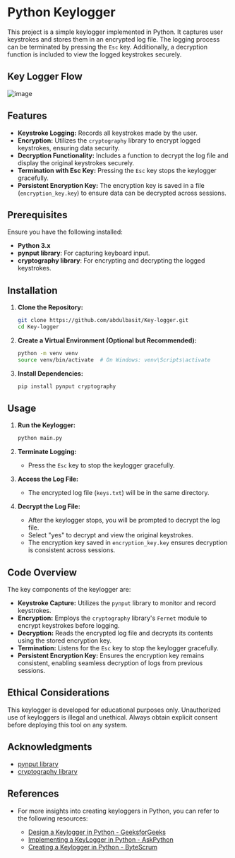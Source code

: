 # Python Keylogger

This project is a simple keylogger implemented in Python. It captures user keystrokes and stores them in an encrypted log file. The logging process can be terminated by pressing the `Esc` key. Additionally, a decryption function is included to view the logged keystrokes securely.

## Key Logger Flow

![image](https://github.com/user-attachments/assets/e48945c5-6605-44dd-baaf-6275e7df7fd7)

## Features

- **Keystroke Logging:** Records all keystrokes made by the user.
- **Encryption:** Utilizes the `cryptography` library to encrypt logged keystrokes, ensuring data security.
- **Decryption Functionality:** Includes a function to decrypt the log file and display the original keystrokes securely.
- **Termination with Esc Key:** Pressing the `Esc` key stops the keylogger gracefully.
- **Persistent Encryption Key:** The encryption key is saved in a file (`encryption_key.key`) to ensure data can be decrypted across sessions.

## Prerequisites

Ensure you have the following installed:

- **Python 3.x**
- **pynput library**: For capturing keyboard input.
- **cryptography library**: For encrypting and decrypting the logged keystrokes.

## Installation

1. **Clone the Repository:**

   ```bash
   git clone https://github.com/abdulbasit/Key-logger.git
   cd Key-logger
   ```

2. **Create a Virtual Environment (Optional but Recommended):**

   ```bash
   python -m venv venv
   source venv/bin/activate  # On Windows: venv\Scripts\activate
   ```

3. **Install Dependencies:**

   ```bash
   pip install pynput cryptography
   ```

## Usage

1. **Run the Keylogger:**

   ```bash
   python main.py
   ```

2. **Terminate Logging:**

   - Press the `Esc` key to stop the keylogger gracefully.

3. **Access the Log File:**

   - The encrypted log file (`keys.txt`) will be in the same directory.

4. **Decrypt the Log File:**

   - After the keylogger stops, you will be prompted to decrypt the log file.
   - Select "yes" to decrypt and view the original keystrokes.
   - The encryption key saved in `encryption_key.key` ensures decryption is consistent across sessions.

## Code Overview

The key components of the keylogger are:

- **Keystroke Capture:** Utilizes the `pynput` library to monitor and record keystrokes.
- **Encryption:** Employs the `cryptography` library's `Fernet` module to encrypt keystrokes before logging.
- **Decryption:** Reads the encrypted log file and decrypts its contents using the stored encryption key.
- **Termination:** Listens for the `Esc` key to stop the keylogger gracefully.
- **Persistent Encryption Key:** Ensures the encryption key remains consistent, enabling seamless decryption of logs from previous sessions.

## Ethical Considerations

This keylogger is developed for educational purposes only. Unauthorized use of keyloggers is illegal and unethical. Always obtain explicit consent before deploying this tool on any system.

## Acknowledgments

- [pynput library](https://pypi.org/project/pynput/)
- [cryptography library](https://cryptography.io/)

## References

- For more insights into creating keyloggers in Python, you can refer to the following resources:

  - [Design a Keylogger in Python - GeeksforGeeks](https://www.geeksforgeeks.org/design-a-keylogger-in-python/)
  - [Implementing a KeyLogger in Python - AskPython](https://www.askpython.com/python/examples/keylogger-in-python)
  - [Creating a Keylogger in Python - ByteScrum](https://blog.bytescrum.com/creating-a-keylogger-in-python)
```
